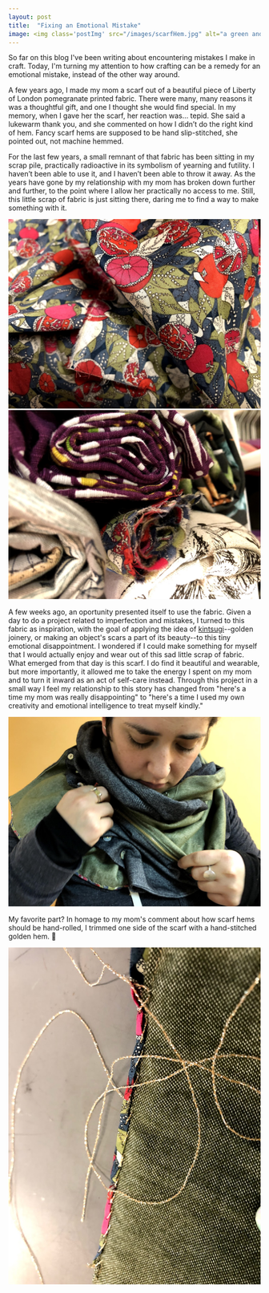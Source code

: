 ```yaml
---
layout: post
title:  "Fixing an Emotional Mistake"
image: <img class='postImg' src="/images/scarfHem.jpg" alt="a green and gray scarf with a floral hem stitched with gold floss"/>
---
```


So far on this blog I've been writing about encountering mistakes I make in craft. Today, I'm turning my attention to how crafting can be a remedy for an emotional mistake, instead of the other way around. 

A few years ago, I made my mom a scarf out of a beautiful piece of Liberty of London pomegranate printed fabric. There were many, many reasons it was a thoughtful gift, and one I thought she would find special. In my memory, when I gave her the scarf, her reaction was… tepid. She said a lukewarm thank you, and she commented on how I didn’t do the right kind of hem. Fancy scarf hems are supposed to be hand slip-stitched, she pointed out, not machine hemmed. 

For the last few years, a small remnant of that fabric has been sitting in my scrap pile, practically radioactive in its symbolism of yearning and futility. I haven’t been able to use it, and I haven’t been able to throw it away. As the years have gone by my relationship with my mom has broken down further and further, to the point where I allow her practically no access to me. Still, this little scrap of fabric is just sitting there, daring me to find a way to make something with it. 

<img src='/images/scarfFabric.jpg' class='internalPostImg' alt="aseveral rolled up scraps of colorful fabric">
<img src='/images/scarfScrapPile.jpg' class='internalPostImg' alt="a swatch of bright pink fabric with multicolor printed pomegranates on it">

A few weeks ago, an oportunity presented itself to use the fabric. Given a day to do a project related to imperfection and mistakes, I turned to this fabric as inspiration, with the goal of applying the idea of [kintsugi](https://en.wikipedia.org/wiki/Kintsugi)--golden joinery, or making an object's scars a part of its beauty--to this tiny emotional disappointment. I wondered if I could make something for myself that I would actually enjoy and wear out of this sad little scrap of fabric. What emerged from that day is this scarf. I do find it beautiful and wearable, but more importantly, it allowed me to take the energy I spent on my mom and to turn it inward as an act of self-care instead. Through this project in a small way I feel my relationship to this story has changed from "here's a time my mom was really disappointing" to "here's a time I used my own creativity and emotional intelligence to treat myself kindly." 

<img src='/images/scarfonMe.jpg' class='internalPostImg'>

My favorite part? In homage to my mom's comment about how scarf hems should be hand-rolled, I trimmed one side of the scarf with a hand-stitched golden hem. 🖕

<img class='internalPostImg' src="/images/scarfHem.jpg" alt="a green and gray scarf with a floral hem stitched with gold floss"/>

